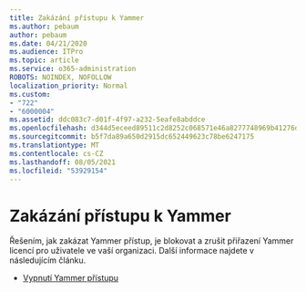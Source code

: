 ```yaml
---
title: Zakázání přístupu k Yammer
ms.author: pebaum
author: pebaum
ms.date: 04/21/2020
ms.audience: ITPro
ms.topic: article
ms.service: o365-administration
ROBOTS: NOINDEX, NOFOLLOW
localization_priority: Normal
ms.custom:
- "722"
- "6000004"
ms.assetid: ddc083c7-d01f-4f97-a232-5eafe8abddce
ms.openlocfilehash: d344d5eceed89511c2d8252c068571e46a8277748969b41276d8204e801b3986
ms.sourcegitcommit: b5f7da89a650d2915dc652449623c78be6247175
ms.translationtype: MT
ms.contentlocale: cs-CZ
ms.lasthandoff: 08/05/2021
ms.locfileid: "53929154"
---
```

# <a name="disable-access-to-yammer"></a>Zakázání přístupu k Yammer

Řešením, jak zakázat Yammer přístup, je blokovat a zrušit přiřazení Yammer licencí pro uživatele ve vaší organizaci. Další informace najdete v následujícím článku.
  
- [Vypnutí Yammer přístupu](https://docs.microsoft.com/yammer/manage-yammer-users/turn-off-user-access)
